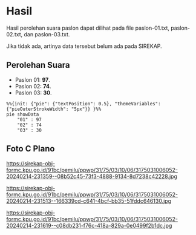 # Hasil

Hasil perolehan suara paslon dapat dilihat pada file paslon-01.txt, paslon-02.txt, dan paslon-03.txt.

Jika tidak ada, artinya data tersebut belum ada pada SIREKAP.

## Perolehan Suara

 * Paslon 01: **97**.
 * Paslon 02: **74**.
 * Paslon 03: **30**.

```mermaid
%%{init: {"pie": {"textPosition": 0.5}, "themeVariables": {"pieOuterStrokeWidth": "5px"}} }%%
pie showData
    "01" : 97
    "02" : 74
    "03" : 30
```
## Foto C Plano

https://sirekap-obj-formc.kpu.go.id/91bc/pemilu/ppwp/31/75/03/10/06/3175031006052-20240214-231359--08b52c45-73f3-4888-9134-8d7238c42228.jpg

https://sirekap-obj-formc.kpu.go.id/91bc/pemilu/ppwp/31/75/03/10/06/3175031006052-20240214-231513--166339cd-c641-4bcf-bb35-51fddc646130.jpg

https://sirekap-obj-formc.kpu.go.id/91bc/pemilu/ppwp/31/75/03/10/06/3175031006052-20240214-231619--c08db231-f76c-418a-829a-0e0499f2b1dc.jpg
